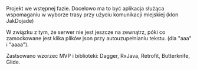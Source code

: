 Projekt we wstępnej fazie. Docelowo ma to być aplikacja służąca wspomaganiu w wyborze trasy przy użyciu komunikacji miejskiej (klon JakDojade)

W związku z tym, że serwer nie jest jeszcze na zewnątrz, póki co zamockowane jest klika plików json przy autouzupełnianiu tekstu. (dla "aaa" i "aaaa").

Zastsowano wzorzec MVP i biblioteki: Dagger, RxJava, Retrofit, Butterknife, Glide.
